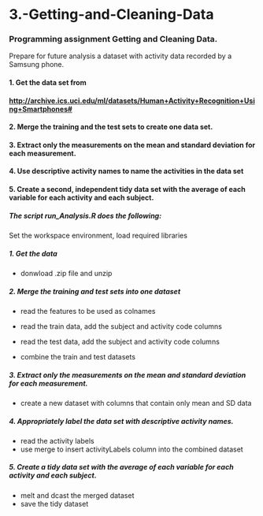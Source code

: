 3.-Getting-and-Cleaning-Data
============================

### Programming assignment Getting and Cleaning Data.

Prepare for future analysis a dataset with activity data recorded by a Samsung phone.

#### 1. Get the data set from 
####      http://archive.ics.uci.edu/ml/datasets/Human+Activity+Recognition+Using+Smartphones#
#### 2. Merge the training and the test sets to create one data set.
#### 3. Extract only the measurements on the mean and standard deviation for each measurement. 
#### 4. Use descriptive activity names to name the activities in the data set
#### 5. Create a second, independent tidy data set with the average of each variable for each activity and each subject. 

##### The script run_Analysis.R does the following:

Set the workspace environment, load required libraries

##### 1. Get the data
  
- donwload .zip file and unzip

##### 2. Merge the training and test sets into one dataset

- read the features to be used as colnames
- read the train data, add the subject and activity code columns

- read the test data, add the subject and activity code columns
- combine the train and test datasets

##### 3. Extract only the measurements on the mean and standard deviation for each measurement. 

- create a new dataset with columns that contain only mean and SD data

##### 4. Appropriately label the data set with descriptive activity names.
  
- read the activity labels
- use merge to insert activityLabels column into the combined dataset
  
##### 5. Create a tidy data set with the average of each variable for each activity and each subject.
  
- melt and dcast the merged dataset
- save the tidy dataset 

